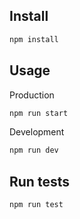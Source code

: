 ## Install

```sh
npm install
```

## Usage

Production

```sh
npm run start
```

Development

```sh
npm run dev
```

## Run tests

```sh
npm run test
```
